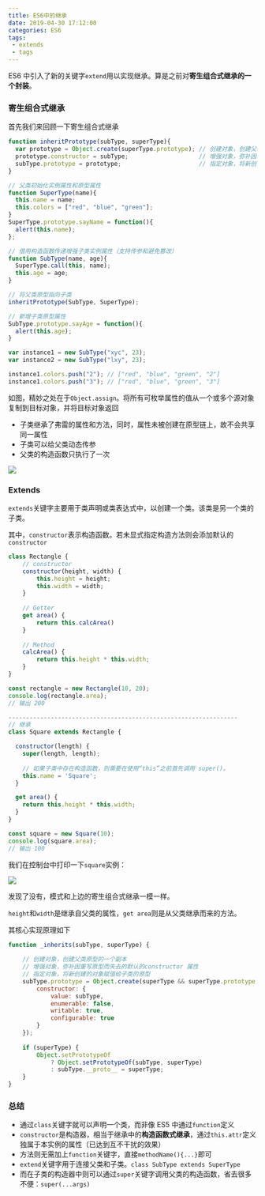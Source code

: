 ```yaml
---
title: ES6中的继承
date: 2019-04-30 17:12:00
categories: ES6
tags:
 - extends
 - tags
---
```


ES6 中引入了新的关键字`extend`用以实现继承。算是之前对**寄生组合式继承的一个封装**。

<!--more-->

### 寄生组合式继承

首先我们来回顾一下寄生组合式继承

```javascript
function inheritPrototype(subType, superType){
  var prototype = Object.create(superType.prototype); // 创建对象，创建父类原型的一个副本
  prototype.constructor = subType;                    // 增强对象，弥补因重写原型而失去的默认的constructor 属性
  subType.prototype = prototype;                      // 指定对象，将新创建的对象赋值给子类的原型
}

// 父类初始化实例属性和原型属性
function SuperType(name){
  this.name = name;
  this.colors = ["red", "blue", "green"];
}
SuperType.prototype.sayName = function(){
  alert(this.name);
};

// 借用构造函数传递增强子类实例属性（支持传参和避免篡改）
function SubType(name, age){
  SuperType.call(this, name);
  this.age = age;
}

// 将父类原型指向子类
inheritPrototype(SubType, SuperType);

// 新增子类原型属性
SubType.prototype.sayAge = function(){
  alert(this.age);
}

var instance1 = new SubType("xyc", 23);
var instance2 = new SubType("lxy", 23);

instance1.colors.push("2"); // ["red", "blue", "green", "2"]
instance1.colors.push("3"); // ["red", "blue", "green", "3"]

```

如图，精妙之处在于`Object.assign`。将所有可枚举属性的值从一个或多个源对象复制到目标对象，并将目标对象返回

- 子类继承了弗雷的属性和方法，同时，属性未被创建在原型链上，故不会共享同一属性
- 子类可以给父类动态传参
- 父类的构造函数只执行了一次

![](https://pic.superbed.cn/item/5cc7dfed3a213b04175b3cd0)

### Extends

`extends`关键字主要用于类声明或类表达式中，以创建一个类。该类是另一个类的子类。

其中，`constructor`表示构造函数。若未显式指定构造方法则会添加默认的`constructor`

```javascript
class Rectangle {
    // constructor
    constructor(height, width) {
        this.height = height;
        this.width = width;
    }
    
    // Getter
    get area() {
        return this.calcArea()
    }
    
    // Method
    calcArea() {
        return this.height * this.width;
    }
}

const rectangle = new Rectangle(10, 20);
console.log(rectangle.area);
// 输出 200

-----------------------------------------------------------------
// 继承
class Square extends Rectangle {

  constructor(length) {
    super(length, length);
    
    // 如果子类中存在构造函数，则需要在使用“this”之前首先调用 super()。
    this.name = 'Square';
  }

  get area() {
    return this.height * this.width;
  }
}

const square = new Square(10);
console.log(square.area);
// 输出 100

```

我们在控制台中打印一下`square`实例：

![](https://pic.superbed.cn/item/5cc80a273a213b04175d7684)

发现了没有，模式和上边的寄生组合式继承一模一样。

`height`和`width`是继承自父类的属性，`get area`则是从父类继承而来的方法。







其核心实现原理如下

```javascript
function _inherits(subType, superType) {
  
    // 创建对象，创建父类原型的一个副本
    // 增强对象，弥补因重写原型而失去的默认的constructor 属性
    // 指定对象，将新创建的对象赋值给子类的原型
    subType.prototype = Object.create(superType && superType.prototype, {
        constructor: {
            value: subType,
            enumerable: false,
            writable: true,
            configurable: true
        }
    });
    
    if (superType) {
        Object.setPrototypeOf 
            ? Object.setPrototypeOf(subType, superType) 
            : subType.__proto__ = superType;
    }
}
```



### 总结

- 通过`class`关键字就可以声明一个类，而非像 ES5 中通过`function`定义
- `constructor`是构造器，相当于继承中的**构造函数式继承**，通过`this.attr`定义独属于本实例的属性（已达到互不干扰的效果）
- 方法则无需加上`function`关键字，直接`methodName(){...}`即可
- `extend`关键字用于连接父类和子类。`class SubType extends SuperType`
- 而在子类的构造器中则可以通过`super`关键字调用父类的构造函数，省去很多不便：`super(...args)`



